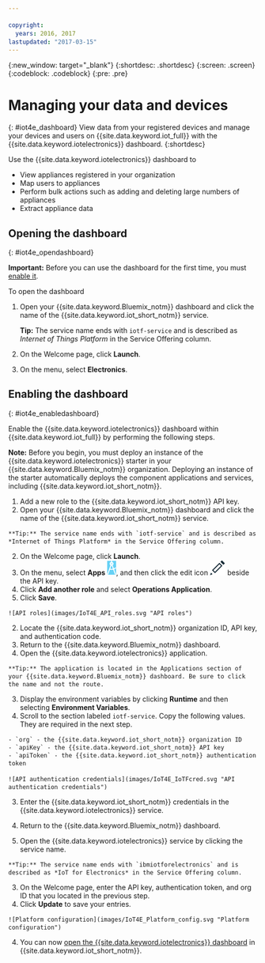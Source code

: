 ```yaml
---

copyright:
  years: 2016, 2017
lastupdated: "2017-03-15"
---
```


<!-- Common attributes used in the template are defined as follows: -->
{:new_window: target="\_blank"}
{:shortdesc: .shortdesc}
{:screen: .screen}
{:codeblock: .codeblock}
{:pre: .pre}

# Managing your data and devices
{: #iot4e_dashboard}
View data from your registered devices and manage your devices and users on
{{site.data.keyword.iot_full}} with the {{site.data.keyword.iotelectronics}} dashboard.
{:shortdesc}

Use the {{site.data.keyword.iotelectronics}} dashboard to
- View appliances registered in your organization
- Map users to appliances
- Perform bulk actions such as adding and deleting large numbers of appliances
- Extract appliance data

## Opening the dashboard
{: #iot4e_opendashboard}

**Important:** Before you can use the dashboard for the first time, you must [enable it](#iot4e_enabledashboard).

To open the dashboard
1. Open your {{site.data.keyword.Bluemix_notm}} dashboard and click the name of the {{site.data.keyword.iot_short_notm}} service.  

    **Tip:** The service name ends with `iotf-service` and is described as *Internet of Things Platform* in the Service Offering column.
2. On the Welcome page, click **Launch**.
3. On the menu, select **Electronics**.

## Enabling the dashboard
{: #iot4e_enabledashboard}

Enable the {{site.data.keyword.iotelectronics}} dashboard within {{site.data.keyword.iot_full}} by performing the following steps.

  **Note:** Before you begin, you must deploy an instance of the {{site.data.keyword.iotelectronics}} starter in your {{site.data.keyword.Bluemix_notm}} organization. Deploying an instance of the starter automatically deploys the component applications and services, including {{site.data.keyword.iot_short_notm}}.

1. Add a new role to the {{site.data.keyword.iot_short_notm}} API key.
  1. Open your {{site.data.keyword.Bluemix_notm}} dashboard and click the name of the {{site.data.keyword.iot_short_notm}} service.  

    **Tip:** The service name ends with `iotf-service` and is described as *Internet of Things Platform* in the Service Offering column.
  2. On the Welcome page, click **Launch**.
  3. On the menu, select **Apps** ![apps icon](images/IOT_Icons_apps2.svg "Apps icon"), and then click the edit icon ![edit icon](images/IOT_Icons_Edit_Active_50.svg "Edit icon") beside the API key.
  4. Click **Add another role** and select **Operations Application**.
  5. Click **Save**.

    ![API roles](images/IoT4E_API_roles.svg "API roles")

2. Locate the {{site.data.keyword.iot_short_notm}} organization ID, API key, and authentication code.
  1. Return to the {{site.data.keyword.Bluemix_notm}} dashboard.
  2. Open the {{site.data.keyword.iotelectronics}} application.

    **Tip:** The application is located in the Applications section of your {{site.data.keyword.Bluemix_notm}} dashboard. Be sure to click the name and not the route.
  3. Display the environment variables by clicking **Runtime** and then selecting **Environment Variables**.
  4. Scroll to the section labeled `iotf-service`. Copy the following values. They are required in the next step.

    - `org` - the {{site.data.keyword.iot_short_notm}} organization ID
    - `apiKey` - the {{site.data.keyword.iot_short_notm}} API key
    - `apiToken` - the {{site.data.keyword.iot_short_notm}} authentication token  

    ![API authentication credentials](images/IoT4E_IoTFcred.svg "API authentication credentials")

3. Enter the {{site.data.keyword.iot_short_notm}} credentials in the {{site.data.keyword.iotelectronics}} service.

  1. Return to the {{site.data.keyword.Bluemix_notm}} dashboard.
  2. Open the {{site.data.keyword.iotelectronics}} service by clicking the service name.

    **Tip:** The service name ends with `ibmiotforelectronics` and is described as *IoT for Electronics* in the Service Offering column.
  3. On the Welcome page, enter the API key, authentication token, and org ID that you located in the previous step.
  4. Click **Update** to save your entries.

    ![Platform configuration](images/IoT4E_Platform_config.svg "Platform configuration")

4. You can now [open the {{site.data.keyword.iotelectronics}} dashboard](#iot4e_opendashboard) in {{site.data.keyword.iot_short_notm}}.
